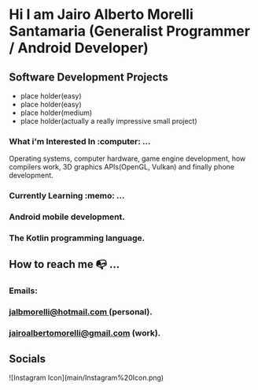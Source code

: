 # Hi I am Jairo Alberto Morelli Santamaria (Generalist Programmer / Android Developer)
<h2>Software Development Projects</h2>
<ul>
 <li>place holder(easy)</li>
 <li>place holder(easy)</li>
 <li>place holder(medium)</li>
 <li>place holder(actually a really impressive small project)</li>
</ul>

<h3> What i'm Interested In :computer: ...</h3> 

<p> Operating systems, computer hardware, game engine development, how compilers work, 3D 
graphics APIs(OpenGL, Vulkan) and finally phone development.</p>

<h3> Currently Learning :memo: ... </h3> 
<h3> Android mobile development.<h3>
<h3> The Kotlin programming language.</h3>

## How to reach me :mailbox_with_no_mail: ... 
<h3> Emails: </h3>
<h3>  <a href="mailto:jalbmorelli@hotmail.com"> jalbmorelli@hotmail.com </a> (personal). </h3>
<h3><a href="mailto:jairoalbertomorelli@gmail.com"\>jairoalbertomorelli@gmail.com</a> (work). </h3> 
<h2> Socials </h2> 
![Instagram Icon](main/Instagram%20Icon.png)



